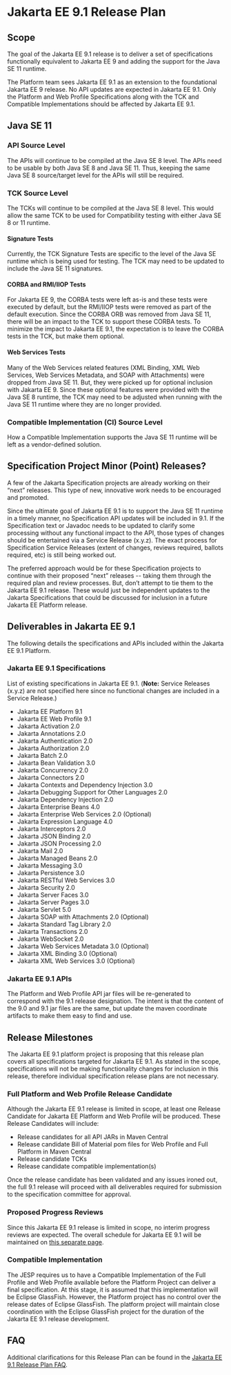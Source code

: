 # Jakarta EE 9.1 Release Plan

## Scope

The goal of the Jakarta EE 9.1 release is to deliver a set of specifications functionally equivalent to Jakarta EE 9 and adding the support for the Java SE 11 runtime.

The Platform team sees Jakarta EE 9.1 as an extension to the foundational Jakarta EE 9 release.
No API updates are expected in Jakarta EE 9.1.
Only the Platform and Web Profile Specifications along with the TCK and Compatible Implementations should be affected by Jakarta EE 9.1.

## Java SE 11
### API Source Level

The APIs will continue to be compiled at the Java SE 8 level.
The APIs need to be usable by both Java SE 8 and Java SE 11.
Thus, keeping the same Java SE 8 source/target level for the APIs will still be required.

### TCK Source Level

The TCKs will continue to be compiled at the Java SE 8 level.
This would allow the same TCK to be used for Compatibility testing with either Java SE 8 or 11 runtime.

#### Signature Tests

Currently, the TCK Signature Tests are specific to the level of the Java SE runtime which is being used for testing.
The TCK may need to be updated to include the Java SE 11 signatures.

#### CORBA and RMI/IIOP Tests

For Jakarta EE 9, the CORBA tests were left as-is and these tests were executed by default, but the RMI/IIOP tests were removed as part of the default execution.
Since the CORBA ORB was removed from Java SE 11, there will be an impact to the TCK to support these CORBA tests.
To minimize the impact to Jakarta EE 9.1, the expectation is to leave the CORBA tests in the TCK, but make them optional.

#### Web Services Tests

Many of the Web Services related features (XML Binding, XML Web Services, Web Services Metadata, and SOAP with Attachments) were dropped from Java SE 11.
But, they were picked up for optional inclusion with Jakarta EE 9.
Since these optional features were provided with the Java SE 8 runtime, the TCK may need to be adjusted when running with the Java SE 11 runtime where they are no longer provided.

### Compatible Implementation (CI) Source Level

How a Compatible Implementation supports the Java SE 11 runtime will be left as a vendor-defined solution.

## Specification Project Minor (Point) Releases?

A few of the Jakarta Specification projects are already working on their “next” releases.
This type of new, innovative work needs to be encouraged and promoted.

Since the ultimate goal of Jakarta EE 9.1 is to support the Java SE 11 runtime in a timely manner, no Specification API updates will be included in 9.1.
If the Specification text or Javadoc needs to be updated to clarify some processing without any functional impact to the API, those types of changes should be entertained via a Service Release (x.y.z).
The exact process for Specification Service Releases (extent of changes, reviews required, ballots required, etc) is still being worked out.

The preferred approach would be for these Specification projects to continue with their proposed “next” releases -- taking them through the required plan and review processes.
But, don’t attempt to tie them to the Jakarta EE 9.1 release.
These would just be independent updates to the Jakarta Specifications that could be discussed for inclusion in a future Jakarta EE Platform release.

## Deliverables in Jakarta EE 9.1

The following details the specifications and APIs included within the Jakarta EE 9.1 Platform.

### Jakarta EE 9.1 Specifications

List of existing specifications in Jakarta EE 9.1.
(**Note:** Service Releases (x.y.z) are not specified here since no functional changes are included in a Service Release.)

- Jakarta EE Platform 9.1
- Jakarta EE Web Profile 9.1
- Jakarta Activation 2.0
- Jakarta Annotations 2.0 
- Jakarta Authentication 2.0
- Jakarta Authorization 2.0
- Jakarta Batch 2.0
- Jakarta Bean Validation 3.0
- Jakarta Concurrency 2.0
- Jakarta Connectors 2.0
- Jakarta Contexts and Dependency Injection 3.0
- Jakarta Debugging Support for Other Languages 2.0
- Jakarta Dependency Injection 2.0
- Jakarta Enterprise Beans 4.0
- Jakarta Enterprise Web Services 2.0 (Optional)
- Jakarta Expression Language 4.0
- Jakarta Interceptors 2.0
- Jakarta JSON Binding 2.0
- Jakarta JSON Processing 2.0
- Jakarta Mail 2.0
- Jakarta Managed Beans 2.0
- Jakarta Messaging 3.0
- Jakarta Persistence 3.0
- Jakarta RESTful Web Services 3.0
- Jakarta Security 2.0
- Jakarta Server Faces 3.0
- Jakarta Server Pages 3.0
- Jakarta Servlet 5.0
- Jakarta SOAP with Attachments 2.0 (Optional)
- Jakarta Standard Tag Library 2.0
- Jakarta Transactions 2.0
- Jakarta WebSocket 2.0
- Jakarta Web Services Metadata 3.0 (Optional)
- Jakarta XML Binding 3.0 (Optional)
- Jakarta XML Web Services 3.0 (Optional)

### Jakarta EE 9.1 APIs

The Platform and Web Profile API jar files will be re-generated to correspond with the 9.1 release designation.
The intent is that the content of the 9.0 and 9.1 jar files are the same, but update the maven coordinate artifacts to make them easy to find and use.

## Release Milestones

The Jakarta EE 9.1 platform project is proposing that this release plan covers all specifications targeted for Jakarta EE 9.1.
As stated in the scope, specifications will not be making functionality changes for inclusion in this release, therefore individual specification release plans are not necessary.

### Full Platform and Web Profile Release Candidate

Although the Jakarta EE 9.1 release is limited in scope, at least one Release Candidate for Jakarta EE Platform and Web Profile will be produced.
These Release Candidates will include:

- Release candidates for all API JARs in Maven Central
- Release candidate Bill of Material pom files for Web Profile and Full Platform in Maven Central
- Release candidate TCKs
- Release candidate compatible implementation(s)

Once the release candidate has been validated and any issues ironed out, the full 9.1 release will proceed with all deliverables required for submission to the specification committee for approval.

### Proposed Progress Reviews

Since this Jakarta EE 9.1 release is limited in scope, no interim progress reviews are expected.
The overall schedule for Jakarta EE 9.1 will be maintained on [this separate page](https://eclipse-ee4j.github.io/jakartaee-platform/jakartaee9/JakartaEE9.1#jakarta-ee-9.1-schedule).

### Compatible Implementation          

The JESP requires us to have a Compatible Implementation of the Full Profile and Web Profile available before the Platform Project can deliver a final specification.
At this stage, it is assumed that this implementation will be Eclipse GlassFish.
However, the Platform project has no control over the release dates of Eclipse GlassFish.
The platform project will maintain close coordination with the Eclipse GlassFish project for the duration of the Jakarta EE 9.1 release development.

## FAQ

Additional clarifications for this Release Plan can be found in the [Jakarta EE 9.1 Release Plan FAQ](https://eclipse-ee4j.github.io/jakartaee-platform/jakartaee9/JakartaEE9.1ReleasePlanFAQ).
